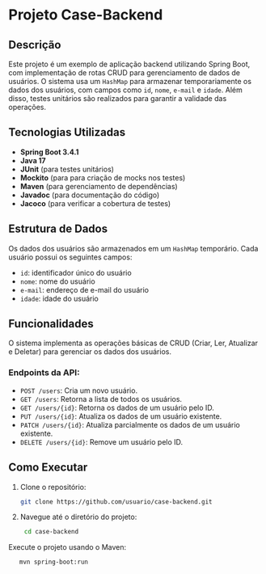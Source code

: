 # Projeto Case-Backend

## Descrição
Este projeto é um exemplo de aplicação backend utilizando Spring Boot, com implementação de rotas CRUD para gerenciamento de dados de usuários. O sistema usa um `HashMap` para armazenar temporariamente os dados dos usuários, com campos como `id`, `nome`, `e-mail` e `idade`. Além disso, testes unitários são realizados para garantir a validade das operações.

## Tecnologias Utilizadas
- **Spring Boot 3.4.1**
- **Java 17**
- **JUnit** (para testes unitários)
- **Mockito** (para para criação de mocks nos testes)
- **Maven** (para gerenciamento de dependências)
- **Javadoc** (para documentação do código)
- **Jacoco** (para verificar a cobertura de testes)

## Estrutura de Dados
Os dados dos usuários são armazenados em um `HashMap` temporário. Cada usuário possui os seguintes campos:
- `id`: identificador único do usuário
- `nome`: nome do usuário
- `e-mail`: endereço de e-mail do usuário
- `idade`: idade do usuário

## Funcionalidades
O sistema implementa as operações básicas de CRUD (Criar, Ler, Atualizar e Deletar) para gerenciar os dados dos usuários.

### Endpoints da API:
- `POST /users`: Cria um novo usuário.
- `GET /users`: Retorna a lista de todos os usuários.
- `GET /users/{id}`: Retorna os dados de um usuário pelo ID.
- `PUT /users/{id}`: Atualiza os dados de um usuário existente.
- `PATCH /users/{id}`: Atualiza parcialmente os dados de um usuário existente.
- `DELETE /users/{id}`: Remove um usuário pelo ID.

## Como Executar

1. Clone o repositório:
   ```bash
   git clone https://github.com/usuario/case-backend.git
   ```

2. Navegue até o diretório do projeto:
   ```bash
    cd case-backend
   ```
Execute o projeto usando o Maven:
 ```bash
    mvn spring-boot:run
   ```
